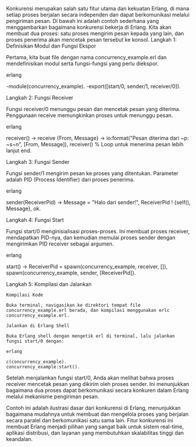 Konkurensi merupakan salah satu fitur utama dan kekuatan Erlang, di mana setiap proses berjalan secara independen dan dapat berkomunikasi melalui pengiriman pesan. Di bawah ini adalah contoh sederhana yang menggambarkan bagaimana konkurensi bekerja di Erlang. Kita akan membuat dua proses: satu proses mengirim pesan kepada yang lain, dan proses penerima akan mencetak pesan tersebut ke konsol.
Langkah 1: Definisikan Modul dan Fungsi Ekspor

Pertama, kita buat file dengan nama concurrency_example.erl dan mendefinisikan modul serta fungsi-fungsi yang perlu diekspor.

erlang

-module(concurrency_example).
-export([start/0, sender/1, receiver/0]).

Langkah 2: Fungsi Receiver

Fungsi receiver/0 menunggu pesan dan mencetak pesan yang diterima. Penggunaan receive memungkinkan proses untuk menunggu pesan.

erlang

receiver() ->
    receive
        {From, Message} ->
            io:format("Pesan diterima dari ~p: ~s~n", [From, Message]),
            receiver() % Loop untuk menerima pesan lebih lanjut
    end.

Langkah 3: Fungsi Sender

Fungsi sender/1 mengirim pesan ke proses yang ditentukan. Parameter adalah PID (Process Identifier) dari proses penerima.

erlang

sender(ReceiverPid) ->
    Message = "Halo dari sender!",
    ReceiverPid ! {self(), Message},
    ok.

Langkah 4: Fungsi Start

Fungsi start/0 menginisialisasi proses-proses. Ini membuat proses receiver, mendapatkan PID-nya, dan kemudian memulai proses sender dengan mengirimkan PID receiver sebagai argumen.

erlang

start() ->
    ReceiverPid = spawn(concurrency_example, receiver, []),
    spawn(concurrency_example, sender, [ReceiverPid]).

Langkah 5: Kompilasi dan Jalankan

    Kompilasi Kode

    Buka terminal, navigasikan ke direktori tempat file concurrency_example.erl berada, dan kompilasi menggunakan erlc concurrency_example.erl.

    Jalankan di Erlang Shell

    Buka Erlang shell dengan mengetik erl di terminal, lalu jalankan fungsi start/0 dengan:

    erlang

    c(concurrency_example).
    concurrency_example:start().

Setelah menjalankan fungsi start/0, Anda akan melihat bahwa proses receiver mencetak pesan yang dikirim oleh proses sender. Ini menunjukkan bagaimana dua proses dapat berkomunikasi secara konkuren dalam Erlang melalui mekanisme pengiriman pesan.

Contoh ini adalah ilustrasi dasar dari konkurensi di Erlang, menunjukkan bagaimana mudahnya untuk membuat dan mengelola proses yang berjalan secara paralel dan berkomunikasi satu sama lain. Fitur konkurensi ini membuat Erlang menjadi pilihan yang sangat baik untuk sistem real-time, aplikasi distribusi, dan layanan yang membutuhkan skalabilitas tinggi dan keandalan.